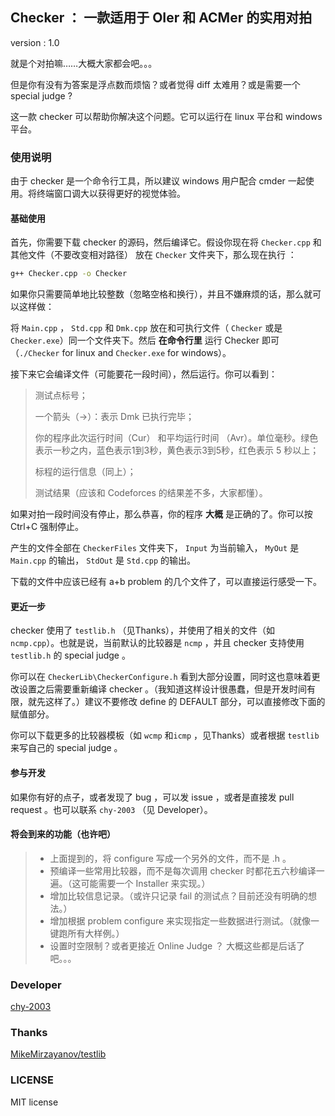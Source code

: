 ## Checker ： 一款适用于 OIer 和 ACMer 的实用对拍

version : 1.0

就是个对拍嘛……大概大家都会吧。。。

但是你有没有为答案是浮点数而烦恼？或者觉得 diff 太难用？或是需要一个 special judge ?

这一款 checker 可以帮助你解决这个问题。它可以运行在 linux 平台和 windows 平台。

### 使用说明

由于 checker 是一个命令行工具，所以建议 windows 用户配合 cmder 一起使用。将终端窗口调大以获得更好的视觉体验。

#### 基础使用

首先，你需要下载 checker 的源码，然后编译它。假设你现在将 ```Checker.cpp``` 和其他文件（不要改变相对路径） 放在 ```Checker``` 文件夹下，那么现在执行 ：

```bash
g++ Checker.cpp -o Checker
```



如果你只需要简单地比较整数（忽略空格和换行），并且不嫌麻烦的话，那么就可以这样做：

将 ```Main.cpp``` ， ```Std.cpp``` 和 ```Dmk.cpp``` 放在和可执行文件（ ```Checker``` 或是 ```Checker.exe```）同一个文件夹下。然后 **在命令行里** 运行 Checker 即可（```./Checker``` for linux and ```Checker.exe``` for windows）。

接下来它会编译文件（可能要花一段时间），然后运行。你可以看到：

> 测试点标号；
>
> 一个箭头（->）：表示 Dmk 已执行完毕；
>
> 你的程序此次运行时间（Cur） 和平均运行时间 （Avr）。单位毫秒。绿色表示一秒之内，蓝色表示1到3秒，黄色表示3到5秒，红色表示 5 秒以上；
>
> 标程的运行信息（同上）；
>
> 测试结果（应该和 Codeforces 的结果差不多，大家都懂）。

如果对拍一段时间没有停止，那么恭喜，你的程序 **大概** 是正确的了。你可以按 Ctrl+C 强制停止。

产生的文件全部在 ```CheckerFiles``` 文件夹下， ```Input``` 为当前输入， ```MyOut``` 是 ```Main.cpp``` 的输出， ```StdOut``` 是 ```Std.cpp``` 的输出。

下载的文件中应该已经有 a+b problem 的几个文件了，可以直接运行感受一下。

#### 更近一步

checker 使用了 ```testlib.h``` （见Thanks），并使用了相关的文件（如 ```ncmp.cpp```）。也就是说，当前默认的比较器是 ```ncmp``` ，并且 checker 支持使用 ```testlib.h``` 的 special judge 。

你可以在 ```CheckerLib\CheckerConfigure.h``` 看到大部分设置，同时这也意味着更改设置之后需要重新编译 checker 。（我知道这样设计很愚蠢，但是开发时间有限，就先这样了。）建议不要修改 define 的 DEFAULT 部分，可以直接修改下面的赋值部分。

你可以下载更多的比较器模板（如 ```wcmp``` 和```icmp``` ，见Thanks）或者根据 ```testlib``` 来写自己的 special judge 。

#### 参与开发

如果你有好的点子，或者发现了 bug ，可以发 issue  ，或者是直接发 pull request 。也可以联系 ```chy-2003``` （见 Developer）。

#### 将会到来的功能（也许吧）

> * 上面提到的，将 configure 写成一个另外的文件，而不是 .h 。
> * 预编译一些常用比较器，而不是每次调用 checker 时都花五六秒编译一遍。（这可能需要一个 Installer 来实现。）
> * 增加比较信息记录。（或许只记录 fail 的测试点？目前还没有明确的想法。）
> * 增加根据 problem configure 来实现指定一些数据进行测试。（就像一键跑所有大样例。）
> * 设置时空限制？或者更接近 Online Judge ？ 大概这些都是后话了吧。。。

### Developer

[chy-2003](https://www.cnblogs.com/chy-2003)

### Thanks

[MikeMirzayanov/testlib](https://github.com/MikeMirzayanov/testlib)

### LICENSE

MIT license

